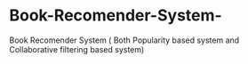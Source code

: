 # Book-Recomender-System-
Book Recomender System ( Both Popularity based system and Collaborative filtering based system)
